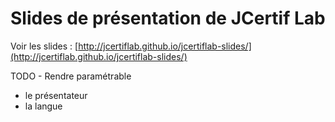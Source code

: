 Slides de présentation de JCertif Lab
=================

Voir les slides : [http://jcertiflab.github.io/jcertiflab-slides/](http://jcertiflab.github.io/jcertiflab-slides/)

TODO - Rendre paramétrable 

* le présentateur
* la langue
